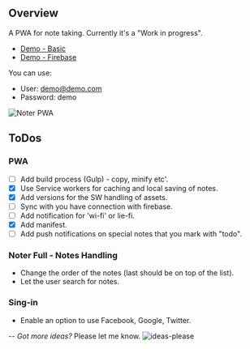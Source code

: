 ## Overview

A PWA for note taking.
Currently it's a "Work in progress".

* [Demo - Basic](https://noter-1.firebaseapp.com/index-pwa.html)
* [Demo - Firebase](https://noter-1.firebaseapp.com/) 

You can use: 
  * User: demo@demo.com 
  * Password: demo

![Noter PWA](https://noter-1.firebaseapp.com/noter-1-pwa-x.png)

## ToDos

### PWA
* [ ] Add build process (Gulp) - copy, minify etc'.
* [x] Use Service workers for caching and local saving of notes.
* [x] Add versions for the SW handling of assets.
* [ ] Sync with you have connection with firebase.
* [ ] Add notification for 'wi-fi' or lie-fi.
* [x] Add manifest.
* [ ] Add push notifications on special notes that you mark with "todo".

### Noter Full - Notes Handling
* Change the order of the notes (last should be on top of the list).
* Let the user search for notes.

### Sing-in
* Enable an option to use Facebook, Google, Twitter.

--
*Got more ideas?*
Please let me know.
![ideas-please](https://noter-1.firebaseapp.com/ideas-minions.png)